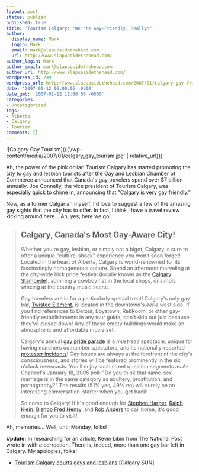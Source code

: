 ```yaml
---
layout: post
status: publish
published: true
title: 'Tourism Calgary: "We''re Gay-Friendly, Really!"'
author:
  display_name: Mark
  login: Mark
  email: mark@slapupsidethehead.com
  url: http://www.slapupsidethehead.com/
author_login: Mark
author_email: mark@slapupsidethehead.com
author_url: http://www.slapupsidethehead.com/
wordpress_id: 299
wordpress_url: http://www.slapupsidethehead.com/2007/01/calgary-gay-friendly/
date: '2007-01-12 06:00:06 -0500'
date_gmt: '2007-01-12 11:00:06 -0500'
categories:
- Uncategorized
tags:
- Alberta
- Calgary
- Tourism
comments: []
---
```

![Calgary Gay Tourism]({{'/wp-content/media/2007/01/calgary_gay_tourism.jpg' | relative_url}})

Ah, the power of the pink dollar! Tourism Calgary has started promoting the city to gay and lesbian tourists after the Gay and Lesbian Chamber of Commerce announced that Canada's gay travelers spend over $7 billion annually. Joe Connelly, the vice president of Tourism Calgary, was especially quick to chime in, announcing that "Calgary is very gay friendly."

Now, as a former Calgarian myself, I'd love to suggest a few of the amazing gay sights that the city has to offer. In fact, I think I have a travel review kicking around here... Ah, yes; here we go!

> ## Calgary, Canada's Most Gay-Aware City!
> 
> Whether you're gay, lesbian, or simply not a bigot, Calgary is sure to offer a unique "culture-shock" experience you won't soon forget! Located in the heart of Alberta, Calgary is world-renowned for its fascinatingly homogeneous culture. Spend an afternoon marveling at the city-wide hick pride festival (locally known as the [Calgary Stampede](http://calgarystampede.com/ "It's like a typical Conklin-ride fair, but with country music!")), admiring a cowboy hat in the local shops, or simply wincing at the country music scene.
> 
> Gay travelers are in for a particularly special treat! Calgary's only gay bar, [Twisted Element](http://www.twistedelement.ca/ "Admittedly rather nice, but in a lousy area of town"), is located in the downtown's _eerie_ west side. If you find references to Detour, Boystown, RekRoom, or other gay-friendly establishments in any tour guide, don't skip out just because they've closed down! Any of these empty buildings would make an atmospheric and affordable movie set.
> 
> Calgary's annual [gay pride parade](http://www.pridecalgary.ca/index.php "Pride Calgary; Keep it up, seriously! Someone has to!") is a _must-see_ spectacle, unique for having marchers outnumber spectators, and its nationally-reported [protester incidents](http://www.slapupsidethehead.com/2006/06/a-typical-calgary-pride-week/ "Tacklings galore!")! Gay issues are always at the forefront of the city's consciousness, and stories will be featured prominently in the six o'clock newscasts. You'll enjoy such street question segments as A-Channel's January 18, 2005 poll: "Do you think that same-sex marriage is in the same category as adultery, prostitution, and pornography?" The results (51% yes, 49% no) will surely be an interesting conversation-starter when you get back!
> 
> So come to Calgary! If it's good enough for [Stephen Harper](http://www.slapupsidethehead.com/2006/10/tories-acting-scary/ "Mr. Scary himself!"), [Ralph Klein](http://www.slapupsidethehead.com/2006/04/ralph-to-leave-throne/ "King Ralph"), [Bishop Fred Henry](http://www.slapupsidethehead.com/2006/09/fred-henry-off-the-deep-end/ "No communion for you!"), and [Rob Anders](http://www.slapupsidethehead.com/2006/07/homosexual-sex-marriage/ "Homosexual Sex Marriage!") to call home, it's good enough for you to visit!

Ah, memories... Well, until Monday, folks!

**Update:** In researching for an article, Kevin Libin from The National Post wrote in with a correction. There is, indeed, more than one gay bar left in Calgary. My apologies, folks!

- [Tourism Calgary courts gays and lesbians](http://calsun.canoe.ca/News/Alberta/2007/01/10/3279922.html) [Calgary SUN]

